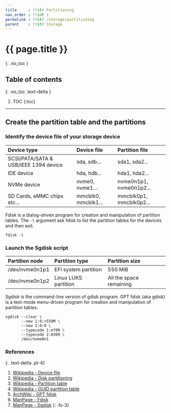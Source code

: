 ```yaml
---
title     : !!str Partitioning
nav_order : !!int 1
permalink : !!str /storage/partitioning
parent    : !!str Storage
---
```


# {{ page.title }}
{: .no_toc }

## Table of contents
{: .no_toc .text-delta }

1. TOC
{:toc}

---

## Create the partition table and the partitions

### Identify the device file of your storage device

| Device type                           | Device file         | Partition file          |
| :------------------------------------ | :------------------ | :---------------------- |
| SCSI/PATA/SATA & USB/IEEE 1394 device | sda, sdb...         | sda1, sda2...           |
| IDE device                            | hda, hdb...         | hda1, hda2...           |
| NVMe device                           | nvme0, nvme1...     | nvme0n1p1, nvme0n1p2... |
| SD Cards, eMMC chips etc...           | mmcblk0, mmcblk1... | mmcblk0p1, mmcblk0p2... |

Fdisk is a dialog-driven program for creation and manipulation of partition tables. The `-l` argument ask fdisk to list the partition tables for the devices and then exit.

```
fdisk -l
```

### Launch the Sgdisk script

| Partition node | Partition type       | Partition size          |
| :------------- | :------------------- | :---------------------- |
| /dev/nvme0n1p1 | EFI system partition | 550 MiB                 |
| /dev/nvme0n1p2 | Linux LUKS partition | All the space remaining |

Sgdisk is the command-line version of gdisk program. GPT fdisk (aka gdisk) is a text-mode menu-driven program for creation and manipulation of partition tables.

```
sgdisk --clear \
       --new 1:0:+550M \
       --new 2:0:0 \
       --typecode 1:ef00 \
       --typecode 2:8309 \
       /dev/nvme0n1
```

### References
{: .text-delta .pt-4}

1. [Wikipedia - Device file](https://en.wikipedia.org/wiki/Device_file)
1. [Wikipedia - Disk partitioning](https://en.wikipedia.org/wiki/Disk_partitioning)
1. [Wikipedia - Partition table](https://en.wikipedia.org/wiki/Partition_table)
1. [Wikipedia - GUID partition table](https://en.wikipedia.org/wiki/GUID_Partition_Table)
1. [ArchWiki - GPT fdisk](https://wiki.archlinux.org/index.php/GPT_fdisk)
1. [ManPage - Fdisk](https://jlk.fjfi.cvut.cz/arch/manpages/man/core/util-linux/fdisk.8.en)
1. [ManPage - Sgdisk](https://jlk.fjfi.cvut.cz/arch/manpages/man/extra/gptfdisk/sgdisk.8.en)
{: .fs-3}
